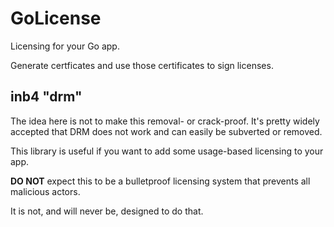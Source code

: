# GoLicense

Licensing for your Go app. 

Generate certficates and use those certificates to sign licenses. 

## inb4 "drm"

The idea here is not to make this removal- or crack-proof. It's pretty widely accepted that DRM does not work
and can easily be subverted or removed. 

This library is useful if you want to add some usage-based licensing to your app.

**DO NOT** expect this to be a bulletproof licensing system that prevents all malicious actors.

It is not, and will never be, designed to do that. 